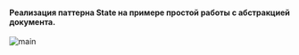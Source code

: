 #### Реализация паттерна State на примере простой работы с абстракцией документа.

![main]("/images/main-image.png")
